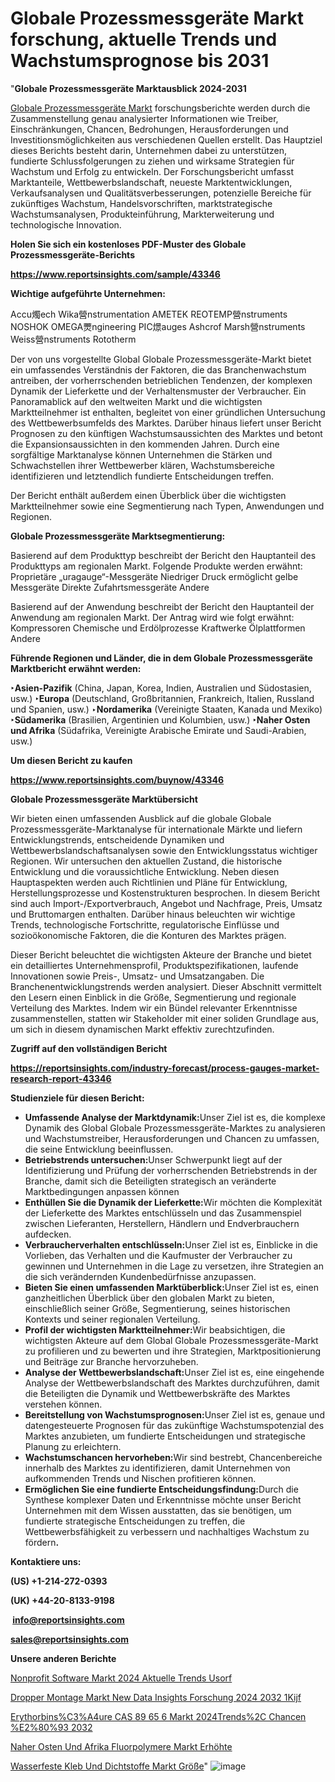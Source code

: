 # Globale Prozessmessgeräte Markt forschung, aktuelle Trends und Wachstumsprognose bis 2031

"<strong><b>Globale Prozessmessgeräte Marktausblick 2024-2031</b></strong>

<a href=https://www.reportsinsights.com/sample/43346>Globale Prozessmessgeräte Markt</a> forschungsberichte werden durch die Zusammenstellung genau analysierter Informationen wie Treiber, Einschränkungen, Chancen, Bedrohungen, Herausforderungen und Investitionsmöglichkeiten aus verschiedenen Quellen erstellt. Das Hauptziel dieses Berichts besteht darin, Unternehmen dabei zu unterstützen, fundierte Schlussfolgerungen zu ziehen und wirksame Strategien für Wachstum und Erfolg zu entwickeln. Der Forschungsbericht umfasst Marktanteile, Wettbewerbslandschaft, neueste Marktentwicklungen, Verkaufsanalysen und Qualitätsverbesserungen, potenzielle Bereiche für zukünftiges Wachstum, Handelsvorschriften, marktstrategische Wachstumsanalysen, Produkteinführung, Markterweiterung und technologische Innovation.

<strong><b>Holen Sie sich ein kostenloses PDF-Muster des Globale Prozessmessgeräte-Berichts</b></strong>

<a href=https://www.reportsinsights.com/sample/43346><strong><u>https://www.reportsinsights.com/sample/43346</u></strong></a>

<strong>Wichtige aufgeführte Unternehmen:</strong>

Accu燭ech
  Wika營nstrumentation
  AMETEK
  REOTEMP營nstruments
  NOSHOK
  OMEGA燛ngineering
  PIC燝auges
  Ashcrof
  Marsh營nstruments
  Weiss營nstruments
  Rototherm

Der von uns vorgestellte Global Globale Prozessmessgeräte-Markt bietet ein umfassendes Verständnis der Faktoren, die das Branchenwachstum antreiben, der vorherrschenden betrieblichen Tendenzen, der komplexen Dynamik der Lieferkette und der Verhaltensmuster der Verbraucher. Ein Panoramablick auf den weltweiten Markt und die wichtigsten Marktteilnehmer ist enthalten, begleitet von einer gründlichen Untersuchung des Wettbewerbsumfelds des Marktes. Darüber hinaus liefert unser Bericht Prognosen zu den künftigen Wachstumsaussichten des Marktes und betont die Expansionsaussichten in den kommenden Jahren. Durch eine sorgfältige Marktanalyse können Unternehmen die Stärken und Schwachstellen ihrer Wettbewerber klären, Wachstumsbereiche identifizieren und letztendlich fundierte Entscheidungen treffen.

Der Bericht enthält außerdem einen Überblick über die wichtigsten Marktteilnehmer sowie eine Segmentierung nach Typen, Anwendungen und Regionen.

<strong>Globale Prozessmessgeräte Marktsegmentierung:</strong>

Basierend auf dem Produkttyp beschreibt der Bericht den Hauptanteil des Produkttyps am regionalen Markt. Folgende Produkte werden erwähnt:
Proprietäre „uragauge“-Messgeräte
Niedriger Druck ermöglicht gelbe Messgeräte
Direkte Zufahrtsmessgeräte
Andere

Basierend auf der Anwendung beschreibt der Bericht den Hauptanteil der Anwendung am regionalen Markt. Der Antrag wird wie folgt erwähnt:
Kompressoren
Chemische und Erdölprozesse
Kraftwerke
Ölplattformen
Andere

<strong><b>Führende Regionen und Länder, die in dem Globale Prozessmessgeräte Marktbericht erwähnt werden:</b></strong>

<strong><b>‣Asien-Pazifik</b></strong> (China, Japan, Korea, Indien, Australien und Südostasien, usw.)
<strong><b>‣Europa</b></strong> (Deutschland, Großbritannien, Frankreich, Italien, Russland und Spanien, usw.)
‣<strong><b>Nordamerika</b></strong> (Vereinigte Staaten, Kanada und Mexiko)
<strong><b>‣Südamerika</b></strong> (Brasilien, Argentinien und Kolumbien, usw.)
<strong><b>‣Naher Osten und Afrika</b></strong> (Südafrika, Vereinigte Arabische Emirate und Saudi-Arabien, usw.)

<strong>Um diesen Bericht zu kaufen</strong>

<a href=https://www.reportsinsights.com/buynow/43346><strong><u>https://www.reportsinsights.com/buynow/43346</u></strong></a>

<strong>Globale Prozessmessgeräte Marktübersicht</strong>

Wir bieten einen umfassenden Ausblick auf die globale Globale Prozessmessgeräte-Marktanalyse für internationale Märkte und liefern Entwicklungstrends, entscheidende Dynamiken und Wettbewerbslandschaftsanalysen sowie den Entwicklungsstatus wichtiger Regionen. Wir untersuchen den aktuellen Zustand, die historische Entwicklung und die voraussichtliche Entwicklung. Neben diesen Hauptaspekten werden auch Richtlinien und Pläne für Entwicklung, Herstellungsprozesse und Kostenstrukturen besprochen. In diesem Bericht sind auch Import-/Exportverbrauch, Angebot und Nachfrage, Preis, Umsatz und Bruttomargen enthalten. Darüber hinaus beleuchten wir wichtige Trends, technologische Fortschritte, regulatorische Einflüsse und sozioökonomische Faktoren, die die Konturen des Marktes prägen.

Dieser Bericht beleuchtet die wichtigsten Akteure der Branche und bietet ein detailliertes Unternehmensprofil, Produktspezifikationen, laufende Innovationen sowie Preis-, Umsatz- und Umsatzangaben. Die Branchenentwicklungstrends werden analysiert. Dieser Abschnitt vermittelt den Lesern einen Einblick in die Größe, Segmentierung und regionale Verteilung des Marktes. Indem wir ein Bündel relevanter Erkenntnisse zusammenstellen, statten wir Stakeholder mit einer soliden Grundlage aus, um sich in diesem dynamischen Markt effektiv zurechtzufinden.

<strong>Zugriff auf den vollständigen Bericht</strong>

<a href=https://reportsinsights.com/industry-forecast/process-gauges-market-research-report-43346><strong>https://reportsinsights.com/industry-forecast/process-gauges-market-research-report-43346</strong></a>

<strong>Studienziele für diesen Bericht:</strong>
<ul>
  <li><strong>Umfassende Analyse der Marktdynamik:</strong>Unser Ziel ist es, die komplexe Dynamik des Global Globale Prozessmessgeräte-Marktes zu analysieren und Wachstumstreiber, Herausforderungen und Chancen zu umfassen, die seine Entwicklung beeinflussen.</li>
  <li><strong>Betriebstrends untersuchen:</strong>Unser Schwerpunkt liegt auf der Identifizierung und Prüfung der vorherrschenden Betriebstrends in der Branche, damit sich die Beteiligten strategisch an veränderte Marktbedingungen anpassen können</li>
  <li><strong>Enthüllen Sie die Dynamik der Lieferkette:</strong>Wir möchten die Komplexität der Lieferkette des Marktes entschlüsseln und das Zusammenspiel zwischen Lieferanten, Herstellern, Händlern und Endverbrauchern aufdecken.</li>
  <li><strong>Verbraucherverhalten entschlüsseln:</strong>Unser Ziel ist es, Einblicke in die Vorlieben, das Verhalten und die Kaufmuster der Verbraucher zu gewinnen und Unternehmen in die Lage zu versetzen, ihre Strategien an die sich verändernden Kundenbedürfnisse anzupassen.</li>
  <li><strong>Bieten Sie einen umfassenden Marktüberblick:</strong>Unser Ziel ist es, einen ganzheitlichen Überblick über den globalen Markt zu bieten, einschließlich seiner Größe, Segmentierung, seines historischen Kontexts und seiner regionalen Verteilung.</li>
  <li><strong>Profil der wichtigsten Marktteilnehmer:</strong>Wir beabsichtigen, die wichtigsten Akteure auf dem Global Globale Prozessmessgeräte-Markt zu profilieren und zu bewerten und ihre Strategien, Marktpositionierung und Beiträge zur Branche hervorzuheben.</li>
  <li><strong>Analyse der Wettbewerbslandschaft:</strong>Unser Ziel ist es, eine eingehende Analyse der Wettbewerbslandschaft des Marktes durchzuführen, damit die Beteiligten die Dynamik und Wettbewerbskräfte des Marktes verstehen können.</li>
  <li><strong>Bereitstellung von Wachstumsprognosen:</strong>Unser Ziel ist es, genaue und datengesteuerte Prognosen für das zukünftige Wachstumspotenzial des Marktes anzubieten, um fundierte Entscheidungen und strategische Planung zu erleichtern.</li>
  <li><strong>Wachstumschancen hervorheben:</strong>Wir sind bestrebt, Chancenbereiche innerhalb des Marktes zu identifizieren, damit Unternehmen von aufkommenden Trends und Nischen profitieren können.</li>
  <li><strong>Ermöglichen Sie eine fundierte Entscheidungsfindung:</strong>Durch die Synthese komplexer Daten und Erkenntnisse möchte unser Bericht Unternehmen mit dem Wissen ausstatten, das sie benötigen, um fundierte strategische Entscheidungen zu treffen, die Wettbewerbsfähigkeit zu verbessern und nachhaltiges Wachstum zu fördern<strong>.</strong></li>
</ul>
<strong>Kontaktiere uns:</strong>

<strong>(US) +1-214-272-0393</strong>

<strong>(UK) +44-20-8133-9198</strong>

<strong> </strong><a href=info@reportsinsights.com><strong><u>info@reportsinsights.com</u></strong></a>

<a href=sales@reportsinsights.com><strong><u>sales@reportsinsights.com</u></strong></a>

<strong>Unsere anderen Berichte</strong>

<a href=https://de.linkedin.com/pulse/nonprofit-software-markt-2024-aktuelle-trends-usorf/>Nonprofit Software Markt 2024 Aktuelle Trends Usorf</a>

<a href=https://de.linkedin.com/pulse/dropper-montage-markt-new-data-insights-forschung-2024-2032-1kijf/>Dropper Montage Markt New Data Insights Forschung 2024 2032 1Kijf</a>

<a href=https://github.com/Jaayaachit/RIMarket/blob/main/Erythorbins%C3%A4ure-CAS-89-65-6-Markt-2024Trends%2C-Chancen-%E2%80%93-2032.md>Erythorbins%C3%A4ure CAS 89 65 6 Markt 2024Trends%2C Chancen %E2%80%93 2032</a>

<a href=https://de.linkedin.com/pulse/naher-osten-und-afrika-fluorpolymere-markt-erhöhte>Naher Osten Und Afrika Fluorpolymere Markt Erhöhte</a>

<a href=https://de.linkedin.com/pulse/wasserfeste-kleb-und-dichtstoffe-markt-größe>Wasserfeste Kleb Und Dichtstoffe Markt Größe</a>"
![image](https://github.com/Jaayaachit/RIResearch/assets/158452289/ca43306f-4871-4c77-942e-3e99481aca73)
